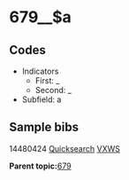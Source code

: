 # 679\_\_$a

## Codes

-   Indicators
    -   First: \_
    -   Second: \_
-   Subfield: a

## Sample bibs

14480424 [Quicksearch](https://search.library.yale.edu/catalog/14480424) [VXWS](http://prodorbis.library.yale.edu:7014/vxws/GetHoldingsService?bibId=14480424)

**Parent topic:**[679](../../tags/679/679.md)

